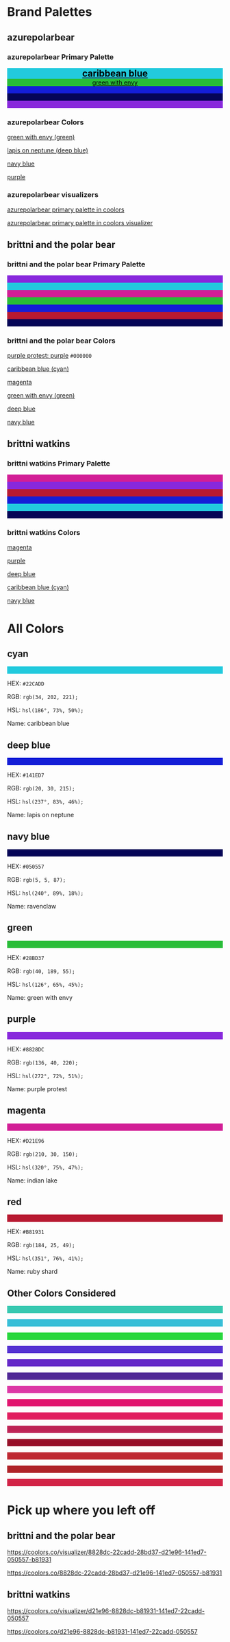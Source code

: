 # Brand Palettes

## azurepolarbear

### azurepolarbear Primary Palette
<div style="background: #22CADD; text-align: center"><a href="#green"><h2 style="width: 100%; margin: 0; color: black">caribbean blue</h2></a></div>

<div style="background: #28BD37; text-align: center"><a href="#green"><p style="width: 100%; margin: 0; color: black">green with envy</p></a></div>

<div style="background: #141ED7;"><p style="margin: 0;"><br/></p></div>

<div style="background: #050557;"><p style="margin: 0;"><br/></p></div>

<div style="background: #8828DC;"><p style="margin: 0"><br/></p></div>

### azurepolarbear Colors

[green with envy (green)](#green)

[lapis on neptune (deep blue)](#deep-blue)

[navy blue](#navy-blue)

[purple](#purple)

### azurepolarbear visualizers

[azurepolarbear primary palette in coolors](https://coolors.co/22cadd-28bd37-141ed7-050557-8828dc)

[azurepolarbear primary palette in coolors visualizer](https://coolors.co/visualizer/22cadd-28bd37-141ed7-050557-8828dc)

## brittni and the polar bear

### brittni and the polar bear Primary Palette

<div style="background: #8828DC;"><p style="margin: 0;"><br/></p></div>

<div style="background: #22CADD;"><p style="margin: 0;"><br/></p></div>

<div style="background: #D21E96;"><p style="margin: 0;"><br/></p></div>

<div style="background: #28BD37;"><p style="margin: 0;"><br/></p></div>

<div style="background: #141ED7;"><p style="margin: 0;"><br/></p></div>

<div style="background: #B81931;"><p style="margin: 0;"><br/></p></div>

<div style="background: #050557;"><p style="margin: 0;"><br/></p></div>

### brittni and the polar bear Colors

[purple protest: purple](#purple) `#000000`

[caribbean blue (cyan)](#cyan)

[magenta](#magenta)

[green with envy (green)](#green)

[deep blue](#deep-blue)

[navy blue](#navy-blue)

## brittni watkins

### brittni watkins Primary Palette

<div style="background: #D21E96;"><p style="margin: 0;"><br/></p></div>

<div style="background: #8828DC;"><p style="margin: 0;"><br/></p></div>

<div style="background: #B81931;"><p style="margin: 0;"><br/></p></div>

<div style="background: #141ED7;"><p style="margin: 0;"><br/></p></div>

<div style="background: #22CADD;"><p style="margin: 0;"><br/></p></div>

<div style="background: #050557;"><p style="margin: 0;"><br/></p></div>

### brittni watkins Colors

[magenta](#magenta)

[purple](#purple)

[deep blue](#deep-blue)

[caribbean blue (cyan)](#cyan)

[navy blue](#navy-blue)

# All Colors

## cyan

<div width="100%" style="background: #22CADD;"><p></br></p></div>

HEX: `#22CADD`

RGB: `rgb(34, 202, 221);`

HSL: `hsl(186°, 73%, 50%);`

Name: caribbean blue

## deep blue

<div width="100%" style="background: #141ED7;"><p></br></p></div>

HEX: `#141ED7`

RGB: `rgb(20, 30, 215);`

HSL: `hsl(237°, 83%, 46%);`

Name: lapis on neptune

## navy blue

<div width="100%" style="background: #050557;"><p></br></p></div>

HEX: `#050557`

RGB: `rgb(5, 5, 87);`

HSL: `hsl(240°, 89%, 18%);`

Name: ravenclaw

## green

<div width="100%" style="background: #28BD37;"><p></br></p></div>

HEX: `#28BD37`

RGB: `rgb(40, 189, 55);`

HSL: `hsl(126°, 65%, 45%);`

Name: green with envy

## purple

<div style="background: #8828DC;"><p><br/></p></div>

HEX: `#8828DC`

RGB: `rgb(136, 40, 220);`

HSL: `hsl(272°, 72%, 51%);`

Name: purple protest

## magenta

<div style="background: #D21E96;"><p><br/></p></div>

HEX: `#D21E96`

RGB: `rgb(210, 30, 150);`

HSL: `hsl(320°, 75%, 47%);`

Name: indian lake

## red

<div style="background: #B81931;"><p style="margin: 0;"><br/></p></div>

HEX: `#B81931`

RGB: `rgb(184, 25, 49);`

HSL: `hsl(351°, 76%, 41%);`

Name: ruby shard

## Other Colors Considered

<div style="background: #37C8B0;"><p><br/></p></div>

<div style="background: #37BED7;"><p><br/></p></div>

<div style="background: #28D73C;"><p><br/></p></div>

<div style="background: #5532D2;"><p><br/></p></div>

<div style="background: #6428C8;"><p><br/></p></div>

<div style="background: #502896;"><p><br/></p></div>

<div style="background: #DC37A5;"><p><br/></p></div>

<div style="background: #E1146E;"><p><br/></p></div>

<div style="background: #E11E5F;"><p><br/></p></div>

<div style="background: #BE2355;"><p><br/></p></div>

<div style="background: #960F28;"><p><br/></p></div>

<div style="background: #BE2832;"><p><br/></p></div>

<div style="background: #AF2328;"><p><br/></p></div>

<div style="background: #D22346;"><p><br/></p></div>

# Pick up where you left off

## brittni and the polar bear

https://coolors.co/visualizer/8828dc-22cadd-28bd37-d21e96-141ed7-050557-b81931

https://coolors.co/8828dc-22cadd-28bd37-d21e96-141ed7-050557-b81931

## brittni watkins

https://coolors.co/visualizer/d21e96-8828dc-b81931-141ed7-22cadd-050557

https://coolors.co/d21e96-8828dc-b81931-141ed7-22cadd-050557
